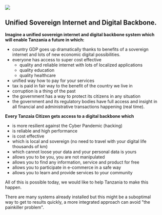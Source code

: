 

![](img/digital_backbone.png)  

## Unified Sovereign Internet and Digital Backbone.

**Imagine a unified sovereign internet and digital backbone system which will enable Tanzania a future in which:**

- country GDP goes up dramatically thanks to benefits of a sovereign internet and lots of new economic digital possibilities.
- everyone has access to super cost effective
    - quality and reliable internet with lots of localized applications
    - quality education
    - quality healthcare
- unified way how to pay for your services
- tax is paid in fair way to the benefit of the country we live in
- corruption is a thing of the past
- the government has a way to protect its citizens in any situation
- the government and its regulatory bodies have full access and insight in all financial and administrative transactions happening (real time).
 
**Every Tanzaia Citizen gets access to a digital backbone which**

- is more resilient against the Cyber Pandemic (hacking)
- is reliable and high performance
- is cost effective
- which is local and sovereign (no need to travel with your digital life thousands of km)
- which cannot loose your data and your personal data is yours
- allows you to be you, you are not manipulated
- allows you to find any information, service and product for free
- allows you to participate in e-commerce in a safe way
- allows you to learn and provide services to your community


All of this is possible today, we would like to help Tanzania to make this happen.

There are many systems already installed but this might be a suboptimal way to get to results quickly, a more integrated approach can avoid "the painkiller problem".

